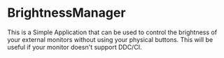 # BrightnessManager
This is a Simple Application that can be used to control the brightness of your external monitors without using your physical buttons. This will be useful if your monitor doesn't support DDC/CI.
